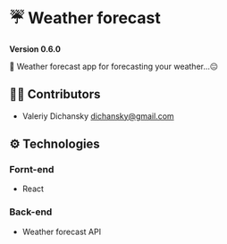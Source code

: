 # ☔ Weather forecast

**Version 0.6.0**

📃 Weather forecast app for forecasting your weather...😐

## 👨‍💻 Contributors

- Valeriy Dichansky <dichansky@gmail.com>

## ⚙ Technologies
### Fornt-end
   - React
### Back-end
   - Weather forecast API
